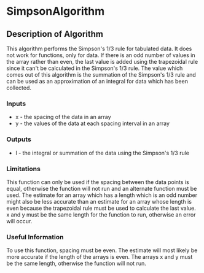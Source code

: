 # SimpsonAlgorithm

## Description of Algorithm
This algorithm performs the Simpson's 1/3 rule for tabulated data. It does not work for functions, only for data. If there is an odd number of values in the array rather than even, the last value is added using the trapezoidal rule since it can't be calculated in the Simpson's 1/3 rule. The value which comes out of this algorithm is the summation of the Simpson's 1/3 rule and can be used as an approximation of an integral for data which has been collected.
### Inputs
* x - the spacing of the data in an array
* y - the values of the data at each spacing interval in an array
### Outputs
* I - the integral or summation of the data using the Simpson's 1/3 rule
### Limitations
This function can only be used if the spacing between the data points is equal, otherwise the function will not run and an alternate function must be used. The estimate for an array which has a length which is an odd number might also be less accurate than an estimate for an array whose length is even because the trapezoidal rule must be used to calculate the last value. x and y must be the same length for the function to run, otherwise an error will occur.
### Useful Information
To use this function, spacing must be even. The estimate will most likely be more accurate if the length of the arrays is even. The arrays x and y must be the same length, otherwise the function will not run.
